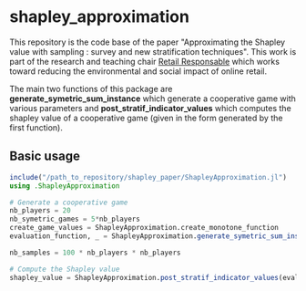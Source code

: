 # shapley_approximation

This repository is the code base of the paper "Approximating the Shapley value with sampling : survey and new stratification techniques". This work is part of the research and teaching chair [Retail Responsable](https://sites.laas.fr/projects/ChaireRetailResp/bienvenue) which works toward reducing the environmental and social impact of online retail.

The main two functions of this package are **generate_symetric_sum_instance** which generate a cooperative game with various parameters and **post_stratif_indicator_values** which computes the shapley value of a cooperative game (given in the form generated by the first function).

## Basic usage
```julia
include("/path_to_repository/shapley_paper/ShapleyApproximation.jl")
using .ShapleyApproximation

# Generate a cooperative game
nb_players = 20
nb_symetric_games = 5*nb_players
create_game_values = ShapleyApproximation.create_monotone_function
evaluation_function, _ = ShapleyApproximation.generate_symetric_sum_instance(nb_players, nb_symetric_games, create_game_values)

nb_samples = 100 * nb_players * nb_players

# Compute the Shapley value
shapley_value = ShapleyApproximation.post_stratif_indicator_values(evaluation_function, nb_players, nb_samples)
```

